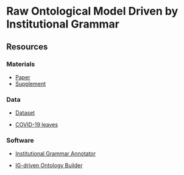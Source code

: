 # Raw Ontological Model Driven by Institutional Grammar

## Resources

### Materials

* [Paper]()
* [Supplement]()

### Data

*  [Dataset](https://github.com/institutional-grammar-pl/Raw-Ontological-Model-Driven-by-Institutional-Grammar/blob/main/COVID-19_Emergency_Paid_Sick_Leave_IG_dataset.xlsx)

*  [COVID-19 leaves](https://github.com/institutional-grammar-pl/Raw-Ontological-Model-Driven-by-Institutional-Grammar/blob/main/COVID-19_leaves_example_ontology.owl)


### Software
* [Institutional Grammar Annotator](https://github.com/institutional-grammar-pl/policydemic-annotator)

* [IG-driven Ontology Builder](https://github.com/institutional-grammar-pl/ig-ontology-builder)
